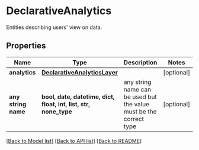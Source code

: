# DeclarativeAnalytics

Entities describing users' view on data.

## Properties
Name | Type | Description | Notes
------------ | ------------- | ------------- | -------------
**analytics** | [**DeclarativeAnalyticsLayer**](DeclarativeAnalyticsLayer.md) |  | [optional] 
**any string name** | **bool, date, datetime, dict, float, int, list, str, none_type** | any string name can be used but the value must be the correct type | [optional]

[[Back to Model list]](../README.md#documentation-for-models) [[Back to API list]](../README.md#documentation-for-api-endpoints) [[Back to README]](../README.md)


